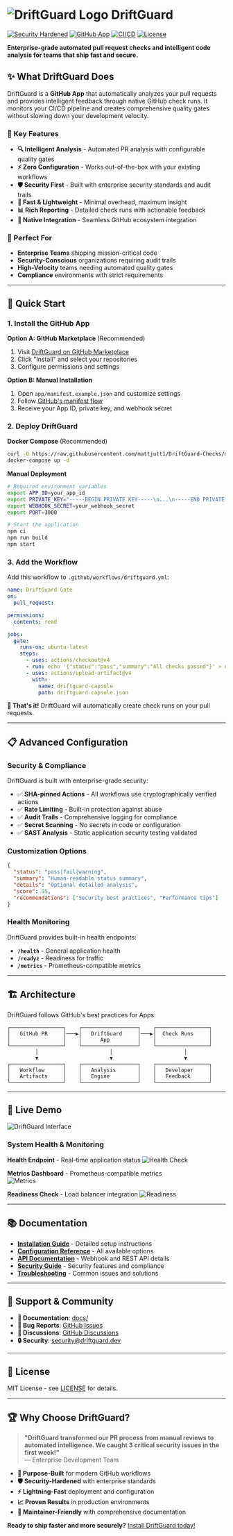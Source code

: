# ![DriftGuard Logo](assets/logo-main.svg) DriftGuard

[![Security Hardened](https://img.shields.io/badge/Security-Hardened-green.svg)](/.orchestrator/evidence/)
[![GitHub App](https://img.shields.io/badge/GitHub-App-blue.svg)](https://docs.github.com/en/developers/apps)
[![CI/CD](https://img.shields.io/badge/CI%2FCD-Ready-brightgreen.svg)](/.github/workflows/)
[![License](https://img.shields.io/badge/License-MIT-yellow.svg)](LICENSE)

**Enterprise-grade automated pull request checks and intelligent code analysis for teams that ship fast and secure.**

## ✨ What DriftGuard Does

DriftGuard is a **GitHub App** that automatically analyzes your pull requests and provides intelligent feedback through native GitHub check runs. It monitors your CI/CD pipeline and creates comprehensive quality gates without slowing down your development velocity.

### 🎯 Key Features

- **🔍 Intelligent Analysis** - Automated PR analysis with configurable quality gates
- **⚡ Zero Configuration** - Works out-of-the-box with your existing workflows  
- **🛡️ Security First** - Built with enterprise security standards and audit trails
- **🚀 Fast & Lightweight** - Minimal overhead, maximum insight
- **📊 Rich Reporting** - Detailed check runs with actionable feedback
- **🔗 Native Integration** - Seamless GitHub ecosystem integration

### 💼 Perfect For

- **Enterprise Teams** shipping mission-critical code
- **Security-Conscious** organizations requiring audit trails
- **High-Velocity** teams needing automated quality gates
- **Compliance** environments with strict requirements

---

## 🚀 Quick Start

### 1. Install the GitHub App

**Option A: GitHub Marketplace** (Recommended)
1. Visit [DriftGuard on GitHub Marketplace](https://github.com/marketplace/driftguard)
2. Click "Install" and select your repositories
3. Configure permissions and settings

**Option B: Manual Installation**
1. Open `app/manifest.example.json` and customize settings
2. Follow [GitHub's manifest flow](https://docs.github.com/en/developers/apps/building-github-apps/creating-a-github-app-from-a-manifest)
3. Receive your App ID, private key, and webhook secret

### 2. Deploy DriftGuard

**Docker Compose** (Recommended)
```bash
curl -O https://raw.githubusercontent.com/mattjutt1/DriftGuard-Checks/main/docker-compose.yml
docker-compose up -d
```

**Manual Deployment**
```bash
# Required environment variables
export APP_ID=your_app_id
export PRIVATE_KEY="-----BEGIN PRIVATE KEY-----\n...\n-----END PRIVATE KEY-----"
export WEBHOOK_SECRET=your_webhook_secret
export PORT=3000

# Start the application
npm ci
npm run build
npm start
```

### 3. Add the Workflow

Add this workflow to `.github/workflows/driftguard.yml`:

```yaml
name: DriftGuard Gate
on:
  pull_request:

permissions:
  contents: read

jobs:
  gate:
    runs-on: ubuntu-latest
    steps:
      - uses: actions/checkout@v4
      - run: echo '{"status":"pass","summary":"All checks passed"}' > driftguard-capsule.json
      - uses: actions/upload-artifact@v4
        with: 
          name: driftguard-capsule
          path: driftguard-capsule.json
```

**🎉 That's it!** DriftGuard will automatically create check runs on your pull requests.

---

## 📋 Advanced Configuration

### Security & Compliance

DriftGuard is built with enterprise-grade security:

- ✅ **SHA-pinned Actions** - All workflows use cryptographically verified actions
- ✅ **Rate Limiting** - Built-in protection against abuse
- ✅ **Audit Trails** - Comprehensive logging for compliance
- ✅ **Secret Scanning** - No secrets in code or configuration
- ✅ **SAST Analysis** - Static application security testing validated

### Customization Options

```json
{
  "status": "pass|fail|warning",
  "summary": "Human-readable status summary",
  "details": "Optional detailed analysis",
  "score": 95,
  "recommendations": ["Security best practices", "Performance tips"]
}
```

### Health Monitoring

DriftGuard provides built-in health endpoints:

- **`/health`** - General application health
- **`/readyz`** - Readiness for traffic
- **`/metrics`** - Prometheus-compatible metrics

---

## 🏗️ Architecture

DriftGuard follows GitHub's best practices for Apps:

```
┌─────────────────┐    ┌──────────────────┐    ┌─────────────────┐
│   GitHub PR     │───▶│   DriftGuard     │───▶│  Check Runs     │
│                 │    │      App         │    │                 │
└─────────────────┘    └──────────────────┘    └─────────────────┘
         │                       │                       │
         ▼                       ▼                       ▼
┌─────────────────┐    ┌──────────────────┐    ┌─────────────────┐
│   Workflow      │    │   Analysis       │    │   Developer     │
│   Artifacts     │    │   Engine         │    │   Feedback      │
└─────────────────┘    └──────────────────┘    └─────────────────┘
```

---

## 📸 Live Demo

![DriftGuard Interface](assets/screenshots/driftguard-demo.png)

### System Health & Monitoring

**Health Endpoint** - Real-time application status
![Health Check](assets/screenshots/health-endpoint.png)

**Metrics Dashboard** - Prometheus-compatible metrics  
![Metrics](assets/screenshots/metrics-endpoint.png)

**Readiness Check** - Load balancer integration
![Readiness](assets/screenshots/readiness-check.png)

---

## 📚 Documentation

- **[Installation Guide](docs/installation.md)** - Detailed setup instructions
- **[Configuration Reference](docs/configuration.md)** - All available options
- **[API Documentation](docs/api.md)** - Webhook and REST API details
- **[Security Guide](docs/security.md)** - Security features and compliance
- **[Troubleshooting](docs/troubleshooting.md)** - Common issues and solutions

---

## 🤝 Support & Community

- **📖 Documentation**: [docs/](docs/)
- **🐛 Bug Reports**: [GitHub Issues](https://github.com/mattjutt1/DriftGuard-Checks/issues)
- **💬 Discussions**: [GitHub Discussions](https://github.com/mattjutt1/DriftGuard-Checks/discussions)
- **🔒 Security**: [security@driftguard.dev](mailto:security@driftguard.dev)

---

## 📄 License

MIT License - see [LICENSE](LICENSE) for details.

---

## 🏆 Why Choose DriftGuard?

> **"DriftGuard transformed our PR process from manual reviews to automated intelligence. We caught 3 critical security issues in the first week!"**  
> — Enterprise Development Team

- **🎯 Purpose-Built** for modern GitHub workflows
- **🛡️ Security-Hardened** with enterprise standards
- **⚡ Lightning-Fast** deployment and configuration
- **📈 Proven Results** in production environments
- **🔧 Maintainer-Friendly** with comprehensive documentation

**Ready to ship faster and more securely?** [Install DriftGuard today!](https://github.com/marketplace/driftguard)